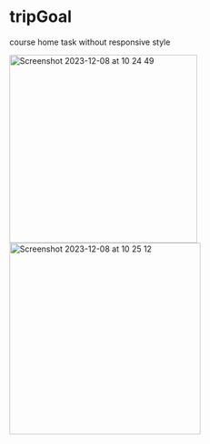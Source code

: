 # tripGoal


course home task without responsive style

<img width="330" alt="Screenshot 2023-12-08 at 10 24 49" src="https://github.com/github-muaaz/tripGoal/assets/152799823/d172fd6f-e787-4802-9303-a91c990e1fb5">
<br>
<img width="336" alt="Screenshot 2023-12-08 at 10 25 12" src="https://github.com/github-muaaz/tripGoal/assets/152799823/1135fd40-2983-417d-9ca3-dff2a4cca7c1">
